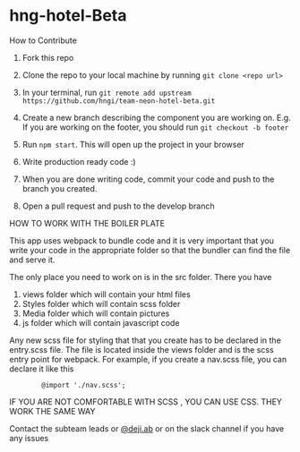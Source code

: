 # hng-hotel-Beta

How to Contribute

1. Fork this repo
2. Clone the repo to your local machine by running `git clone <repo url>`
3.  In your terminal, 
   run `git remote add upstream https://github.com/hngi/team-neon-hotel-beta.git`

4. Create a new branch describing the component you are working on. E.g. If you are working on the footer, you should run `git checkout -b footer`
5. Run `npm start`. This will open up the project in your browser
6. Write production ready code :)
7. When you are done writing code, commit your code and push to the branch you created.
8. Open a pull request and push to the develop branch

HOW TO WORK WITH THE BOILER PLATE 

This app uses webpack to bundle code and it is very important that you write your code in the appropriate folder so that the bundler can find the file and serve it.

The only place you need to work on is in the src folder. There you have 
1. views folder which will contain your html files
2. Styles folder which will contain scss folder
3. Media folder which will contain pictures
4. js folder which will contain javascript code

Any new scss file for styling that that you create has to be declared in the entry.scss file. The file is located inside the views folder and is the scss entry point for webpack. For example, if you create a nav.scss file, you can declare it like this

            @import './nav.scss';

IF YOU ARE NOT COMFORTABLE WITH SCSS , YOU CAN USE CSS. THEY WORK THE SAME WAY

Contact the subteam leads or [@deji.ab](adedejiabiola56@gmail.com) or on the slack channel if you have any issues
